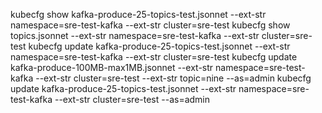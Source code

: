 kubecfg show kafka-produce-25-topics-test.jsonnet --ext-str namespace=sre-test-kafka --ext-str cluster=sre-test
kubecfg show topics.jsonnet --ext-str namespace=sre-test-kafka --ext-str cluster=sre-test
kubecfg update kafka-produce-25-topics-test.jsonnet --ext-str namespace=sre-test-kafka --ext-str cluster=sre-test
kubecfg update kafka-produce-100MB-max1MB.jsonnet --ext-str namespace=sre-test-kafka --ext-str cluster=sre-test --ext-str topic=nine --as=admin
kubecfg update kafka-produce-25-topics-test.jsonnet --ext-str namespace=sre-test-kafka --ext-str cluster=sre-test --as=admin
